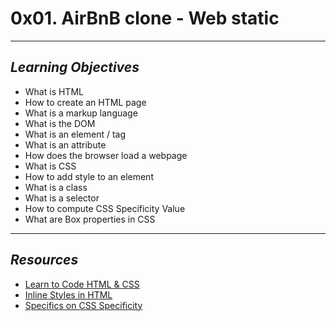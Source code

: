 # **0x01. AirBnB clone - Web static**
---
## *Learning Objectives*
- What is HTML
- How to create an HTML page
- What is a markup language
- What is the DOM
- What is an element / tag
- What is an attribute
- How does the browser load a webpage
- What is CSS
- How to add style to an element
- What is a class
- What is a selector
- How to compute CSS Specificity Value
- What are Box properties in CSS
---
## *Resources*
- [Learn to Code HTML & CSS ](https://learn.shayhowe.com/html-css/building-your-first-web-page/)
- [Inline Styles in HTML](https://www.codecademy.com/article/html-inline-styles)
- [Specifics on CSS Specificity](https://css-tricks.com/specifics-on-css-specificity/)
